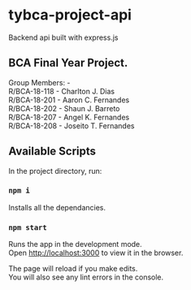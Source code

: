 # tybca-project-api
Backend api built with express.js

## BCA Final Year Project.

Group Members: - \
  R/BCA-18-118 - Charlton J. Dias\
  R/BCA-18-201 - Aaron C. Fernandes\
  R/BCA-18-202 - Shaun J. Barreto\
  R/BCA-18-207 - Angel K. Fernandes\
  R/BCA-18-208 - Joseito T. Fernandes


## Available Scripts

In the project directory, run:

### `npm i`

Installs all the dependancies.

### `npm start`

Runs the app in the development mode.\
Open [http://localhost:3000](http://localhost:3000) to view it in the browser.

The page will reload if you make edits.\
You will also see any lint errors in the console.